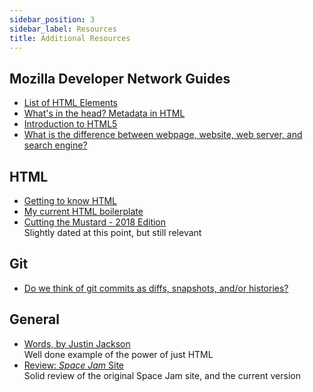 ```yaml
---
sidebar_position: 3
sidebar_label: Resources
title: Additional Resources
---
```

<!-- markdownlint-disable no-inline-html -->
## Mozilla Developer Network Guides

* [List of HTML Elements](https://developer.mozilla.org/en-US/docs/Web/HTML/Element)
* [What's in the head? Metadata in HTML](https://developer.mozilla.org/en-US/docs/Learn/HTML/Introduction_to_HTML/The_head_metadata_in_HTML)
* [Introduction to HTML5](https://developer.mozilla.org/en-US/docs/Web/Guide/HTML/HTML5/Introduction_to_HTML5)
* [What is the difference between webpage, website, web server, and search engine?](https://developer.mozilla.org/en-US/docs/Learn/Common_questions/Pages_sites_servers_and_search_engines)

## HTML

* [Getting to know HTML](https://learn.shayhowe.com/html-css/getting-to-know-html/)
* [My current HTML boilerplate](https://www.matuzo.at/blog/html-boilerplate/)
* [Cutting the Mustard - 2018 Edition](https://fettblog.eu/cutting-the-mustard-2018/)
  <br/>Slightly dated at this point, but still relevant

## Git

* [Do we think of git commits as diffs, snapshots, and/or histories?](https://jvns.ca/blog/2024/01/05/do-we-think-of-git-commits-as-diffs--snapshots--or-histories/)

## General

* [Words, by Justin Jackson](https://justinjackson.ca/words.html)
   <br/>Well done example of the power of just HTML
* [Review: _Space Jam_ Site](https://mxb.dev/blog/space-jam/)
  <br/>Solid review of the original Space Jam site, and the current version
